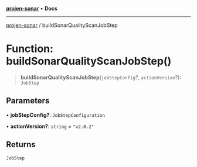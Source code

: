 [**projen-sonar**](../README.md) • **Docs**

***

[projen-sonar](../globals.md) / buildSonarQualityScanJobStep

# Function: buildSonarQualityScanJobStep()

> **buildSonarQualityScanJobStep**(`jobStepConfig`?, `actionVersion`?): `JobStep`

## Parameters

• **jobStepConfig?**: `JobStepConfiguration`

• **actionVersion?**: `string` = `"v2.0.2"`

## Returns

`JobStep`
